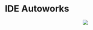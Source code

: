 # IDE Autoworks


<p align="center"> 
  <img src="https://github.com/mridul-arora/IDE/blob/master/img/1.png">
  <!--<img src="https://github.com/mridul-arora/IDE/blob/master/img/2.png" width="40%">-->
</p>
